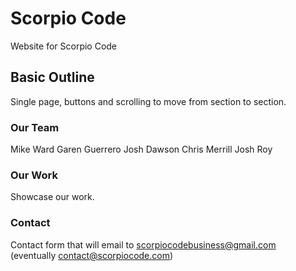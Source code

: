 # Scorpio Code
Website for Scorpio Code

## Basic Outline
Single page, buttons and scrolling to move from section to section.

### Our Team  
Mike Ward 
Garen Guerrero
Josh Dawson 
Chris Merrill 
Josh Roy 

### Our Work
Showcase our work.

### Contact
Contact form that will email to scorpiocodebusiness@gmail.com  
(eventually contact@scorpiocode.com)
